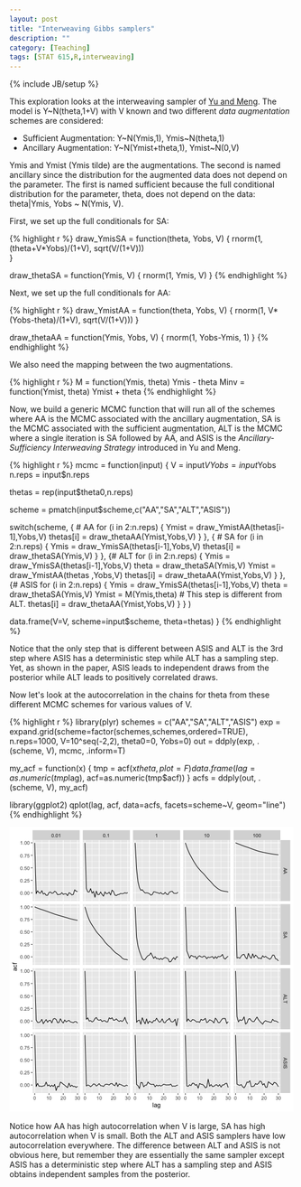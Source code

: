 ```yaml
---
layout: post
title: "Interweaving Gibbs samplers"
description: ""
category: [Teaching]
tags: [STAT 615,R,interweaving]
---
```

{% include JB/setup %}

This exploration looks at the interweaving sampler of [Yu and Meng](http://dx.doi.org/10.1198/jcgs.2011.203main). The model is Y~N(theta,1+V) with V known and two different <em>data augmentation</em> schemes are considered:

- Sufficient Augmentation: Y~N(Ymis,1), Ymis~N(theta,1) 
- Ancillary Augmentation: Y~N(Ymist+theta,1), Ymist~N(0,V)

Ymis and Ymist (Ymis tilde) are the augmentations.
The second is named ancillary since the distribution for the augmented data does not depend on the parameter. The first is named sufficient because the full conditional distribution for the parameter, theta, does not depend on the data: theta|Ymis, Yobs ~ N(Ymis, V). 

First, we set up the full conditionals for SA:


{% highlight r %}
draw_YmisSA = function(theta, Yobs, V) {
  rnorm(1, (theta+V*Yobs)/(1+V), sqrt(V/(1+V)))  
}

draw_thetaSA = function(Ymis, V) {
  rnorm(1, Ymis, V)
}
{% endhighlight %}

Next, we set up the full conditionals for AA:


{% highlight r %}
draw_YmistAA = function(theta, Yobs, V) {
  rnorm(1, V*(Yobs-theta)/(1+V), sqrt(V/(1+V)))
}

draw_thetaAA = function(Ymis, Yobs, V) {
  rnorm(1, Yobs-Ymis, 1)
}
{% endhighlight %}

We also need the mapping between the two augmentations. 


{% highlight r %}
M    = function(Ymis,  theta) Ymis  - theta
Minv = function(Ymist, theta) Ymist + theta
{% endhighlight %}

Now, we build a generic MCMC function that will run all of the schemes where AA is the MCMC associated with the ancillary augmentation, SA is the MCMC associated with the sufficient augmentation, ALT is the MCMC where a single iteration is SA followed by AA, and ASIS is the <em>Ancillary-Sufficiency Interweaving Strategy</em> introduced in Yu and Meng.


{% highlight r %}
mcmc = function(input) {
  V      = input$V 
  Yobs   = input$Yobs
  n.reps = input$n.reps 

  thetas = rep(input$theta0,n.reps)

  scheme = pmatch(input$scheme,c("AA","SA","ALT","ASIS"))

  switch(scheme,
    { # AA
      for (i in 2:n.reps) {
        Ymist     = draw_YmistAA(thetas[i-1],Yobs,V)
        thetas[i] = draw_thetaAA(Ymist,Yobs,V)
      }
    },
    { # SA
      for (i in 2:n.reps) {
        Ymis      = draw_YmisSA(thetas[i-1],Yobs,V)
        thetas[i] = draw_thetaSA(Ymis,V)
      }
    },
    {# ALT
      for (i in 2:n.reps) {
        Ymis      = draw_YmisSA(thetas[i-1],Yobs,V)
        theta     = draw_thetaSA(Ymis,V)
        Ymist     = draw_YmistAA(thetas     ,Yobs,V)
        thetas[i] = draw_thetaAA(Ymist,Yobs,V)
      }
    },
    {# ASIS
      for (i in 2:n.reps) {
        Ymis      = draw_YmisSA(thetas[i-1],Yobs,V)
        theta     = draw_thetaSA(Ymis,V)
        Ymist     = M(Ymis,theta) # This step is different from ALT.
        thetas[i] = draw_thetaAA(Ymist,Yobs,V)
      }
    }
  )


  data.frame(V=V, scheme=input$scheme, theta=thetas)
}
{% endhighlight %}

Notice that the only step that is different between ASIS and ALT is the 3rd step where ASIS has a deterministic step while ALT has a sampling step. Yet, as shown in the paper, ASIS leads to independent draws from the posterior while ALT leads to positively correlated draws. 

Now let's look at the autocorrelation in the chains for theta from these different MCMC schemes for various values of V.


{% highlight r %}
library(plyr)
schemes = c("AA","SA","ALT","ASIS")
exp = expand.grid(scheme=factor(schemes,schemes,ordered=TRUE), n.reps=1000,
                  V=10^seq(-2,2), theta0=0, Yobs=0)
out = ddply(exp, .(scheme, V), mcmc, .inform=T)

my_acf = function(x) {
  tmp = acf(x$theta, plot=F)
  data.frame(lag=as.numeric(tmp$lag), acf=as.numeric(tmp$acf))
}
acfs = ddply(out, .(scheme, V), my_acf)

library(ggplot2)
qplot(lag, acf, data=acfs, facets=scheme~V, geom="line")
{% endhighlight %}

![center](/../figs/2013-09-19-interweaving/unnamed-chunk-5-1.png)

Notice how AA has high autocorrelation when V is large, SA has high autocorrelation when V is small. Both the ALT and ASIS samplers have low autocorrelation everywhere. The difference between ALT and ASIS is not obvious here, but remember they are essentially the same sampler except ASIS has a deterministic step where ALT has a sampling step and ASIS obtains independent samples from the posterior. 

